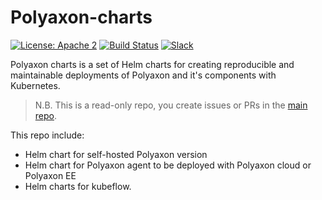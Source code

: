 # Polyaxon-charts

[![License: Apache 2](https://img.shields.io/badge/License-apache2-green.svg)](LICENSE)
[![Build Status](https://travis-ci.org/polyaxon/polyaxon-charts.svg?branch=master)](https://travis-ci.org/polyaxon/polyaxon-charts)
[![Slack](https://img.shields.io/badge/chat-on%20slack-aadada.svg?logo=slack&longCache=true)](https://polyaxon.com/slack/)

Polyaxon charts is a set of Helm charts for creating reproducible and maintainable deployments of Polyaxon and it's components with Kubernetes.

> N.B. This is a read-only repo, you create issues or PRs in the [main repo](https://github.com/polyaxon/polyaxon/issues). 

This repo include: 

 * Helm chart for self-hosted Polyaxon version
 * Helm chart for Polyaxon agent to be deployed with Polyaxon cloud or Polyaxon EE
 * Helm charts for kubeflow. 
